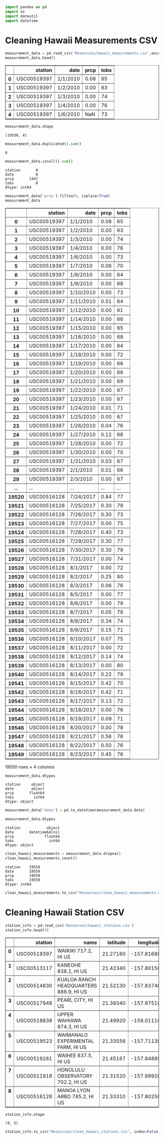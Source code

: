 

```python
import pandas as pd
import os
import dateutil
import datetime


```

# Cleaning Hawaii Measurements CSV


```python
measurement_data = pd.read_csv('Resources/hawaii_measurements.csv',encoding="iso-8859-1")
measurement_data.head()


```




<div>
<style>
    .dataframe thead tr:only-child th {
        text-align: right;
    }

    .dataframe thead th {
        text-align: left;
    }

    .dataframe tbody tr th {
        vertical-align: top;
    }
</style>
<table border="1" class="dataframe">
  <thead>
    <tr style="text-align: right;">
      <th></th>
      <th>station</th>
      <th>date</th>
      <th>prcp</th>
      <th>tobs</th>
    </tr>
  </thead>
  <tbody>
    <tr>
      <th>0</th>
      <td>USC00519397</td>
      <td>1/1/2010</td>
      <td>0.08</td>
      <td>65</td>
    </tr>
    <tr>
      <th>1</th>
      <td>USC00519397</td>
      <td>1/2/2010</td>
      <td>0.00</td>
      <td>63</td>
    </tr>
    <tr>
      <th>2</th>
      <td>USC00519397</td>
      <td>1/3/2010</td>
      <td>0.00</td>
      <td>74</td>
    </tr>
    <tr>
      <th>3</th>
      <td>USC00519397</td>
      <td>1/4/2010</td>
      <td>0.00</td>
      <td>76</td>
    </tr>
    <tr>
      <th>4</th>
      <td>USC00519397</td>
      <td>1/6/2010</td>
      <td>NaN</td>
      <td>73</td>
    </tr>
  </tbody>
</table>
</div>




```python
measurement_data.shape
```




    (19550, 4)




```python
measurement_data.duplicated().sum()
```




    0




```python
measurement_data.isnull().sum()
```




    station       0
    date          0
    prcp       1447
    tobs          0
    dtype: int64




```python
measurement_data['prcp'].fillna(0, inplace=True)
measurement_data


```




<div>
<style>
    .dataframe thead tr:only-child th {
        text-align: right;
    }

    .dataframe thead th {
        text-align: left;
    }

    .dataframe tbody tr th {
        vertical-align: top;
    }
</style>
<table border="1" class="dataframe">
  <thead>
    <tr style="text-align: right;">
      <th></th>
      <th>station</th>
      <th>date</th>
      <th>prcp</th>
      <th>tobs</th>
    </tr>
  </thead>
  <tbody>
    <tr>
      <th>0</th>
      <td>USC00519397</td>
      <td>1/1/2010</td>
      <td>0.08</td>
      <td>65</td>
    </tr>
    <tr>
      <th>1</th>
      <td>USC00519397</td>
      <td>1/2/2010</td>
      <td>0.00</td>
      <td>63</td>
    </tr>
    <tr>
      <th>2</th>
      <td>USC00519397</td>
      <td>1/3/2010</td>
      <td>0.00</td>
      <td>74</td>
    </tr>
    <tr>
      <th>3</th>
      <td>USC00519397</td>
      <td>1/4/2010</td>
      <td>0.00</td>
      <td>76</td>
    </tr>
    <tr>
      <th>4</th>
      <td>USC00519397</td>
      <td>1/6/2010</td>
      <td>0.00</td>
      <td>73</td>
    </tr>
    <tr>
      <th>5</th>
      <td>USC00519397</td>
      <td>1/7/2010</td>
      <td>0.06</td>
      <td>70</td>
    </tr>
    <tr>
      <th>6</th>
      <td>USC00519397</td>
      <td>1/8/2010</td>
      <td>0.00</td>
      <td>64</td>
    </tr>
    <tr>
      <th>7</th>
      <td>USC00519397</td>
      <td>1/9/2010</td>
      <td>0.00</td>
      <td>68</td>
    </tr>
    <tr>
      <th>8</th>
      <td>USC00519397</td>
      <td>1/10/2010</td>
      <td>0.00</td>
      <td>73</td>
    </tr>
    <tr>
      <th>9</th>
      <td>USC00519397</td>
      <td>1/11/2010</td>
      <td>0.01</td>
      <td>64</td>
    </tr>
    <tr>
      <th>10</th>
      <td>USC00519397</td>
      <td>1/12/2010</td>
      <td>0.00</td>
      <td>61</td>
    </tr>
    <tr>
      <th>11</th>
      <td>USC00519397</td>
      <td>1/14/2010</td>
      <td>0.00</td>
      <td>66</td>
    </tr>
    <tr>
      <th>12</th>
      <td>USC00519397</td>
      <td>1/15/2010</td>
      <td>0.00</td>
      <td>65</td>
    </tr>
    <tr>
      <th>13</th>
      <td>USC00519397</td>
      <td>1/16/2010</td>
      <td>0.00</td>
      <td>68</td>
    </tr>
    <tr>
      <th>14</th>
      <td>USC00519397</td>
      <td>1/17/2010</td>
      <td>0.00</td>
      <td>64</td>
    </tr>
    <tr>
      <th>15</th>
      <td>USC00519397</td>
      <td>1/18/2010</td>
      <td>0.00</td>
      <td>72</td>
    </tr>
    <tr>
      <th>16</th>
      <td>USC00519397</td>
      <td>1/19/2010</td>
      <td>0.00</td>
      <td>66</td>
    </tr>
    <tr>
      <th>17</th>
      <td>USC00519397</td>
      <td>1/20/2010</td>
      <td>0.00</td>
      <td>66</td>
    </tr>
    <tr>
      <th>18</th>
      <td>USC00519397</td>
      <td>1/21/2010</td>
      <td>0.00</td>
      <td>69</td>
    </tr>
    <tr>
      <th>19</th>
      <td>USC00519397</td>
      <td>1/22/2010</td>
      <td>0.00</td>
      <td>67</td>
    </tr>
    <tr>
      <th>20</th>
      <td>USC00519397</td>
      <td>1/23/2010</td>
      <td>0.00</td>
      <td>67</td>
    </tr>
    <tr>
      <th>21</th>
      <td>USC00519397</td>
      <td>1/24/2010</td>
      <td>0.01</td>
      <td>71</td>
    </tr>
    <tr>
      <th>22</th>
      <td>USC00519397</td>
      <td>1/25/2010</td>
      <td>0.00</td>
      <td>67</td>
    </tr>
    <tr>
      <th>23</th>
      <td>USC00519397</td>
      <td>1/26/2010</td>
      <td>0.04</td>
      <td>76</td>
    </tr>
    <tr>
      <th>24</th>
      <td>USC00519397</td>
      <td>1/27/2010</td>
      <td>0.12</td>
      <td>68</td>
    </tr>
    <tr>
      <th>25</th>
      <td>USC00519397</td>
      <td>1/28/2010</td>
      <td>0.00</td>
      <td>72</td>
    </tr>
    <tr>
      <th>26</th>
      <td>USC00519397</td>
      <td>1/30/2010</td>
      <td>0.00</td>
      <td>70</td>
    </tr>
    <tr>
      <th>27</th>
      <td>USC00519397</td>
      <td>1/31/2010</td>
      <td>0.03</td>
      <td>67</td>
    </tr>
    <tr>
      <th>28</th>
      <td>USC00519397</td>
      <td>2/1/2010</td>
      <td>0.01</td>
      <td>66</td>
    </tr>
    <tr>
      <th>29</th>
      <td>USC00519397</td>
      <td>2/3/2010</td>
      <td>0.00</td>
      <td>67</td>
    </tr>
    <tr>
      <th>...</th>
      <td>...</td>
      <td>...</td>
      <td>...</td>
      <td>...</td>
    </tr>
    <tr>
      <th>19520</th>
      <td>USC00516128</td>
      <td>7/24/2017</td>
      <td>0.84</td>
      <td>77</td>
    </tr>
    <tr>
      <th>19521</th>
      <td>USC00516128</td>
      <td>7/25/2017</td>
      <td>0.30</td>
      <td>79</td>
    </tr>
    <tr>
      <th>19522</th>
      <td>USC00516128</td>
      <td>7/26/2017</td>
      <td>0.30</td>
      <td>73</td>
    </tr>
    <tr>
      <th>19523</th>
      <td>USC00516128</td>
      <td>7/27/2017</td>
      <td>0.00</td>
      <td>75</td>
    </tr>
    <tr>
      <th>19524</th>
      <td>USC00516128</td>
      <td>7/28/2017</td>
      <td>0.40</td>
      <td>73</td>
    </tr>
    <tr>
      <th>19525</th>
      <td>USC00516128</td>
      <td>7/29/2017</td>
      <td>0.30</td>
      <td>77</td>
    </tr>
    <tr>
      <th>19526</th>
      <td>USC00516128</td>
      <td>7/30/2017</td>
      <td>0.30</td>
      <td>79</td>
    </tr>
    <tr>
      <th>19527</th>
      <td>USC00516128</td>
      <td>7/31/2017</td>
      <td>0.00</td>
      <td>74</td>
    </tr>
    <tr>
      <th>19528</th>
      <td>USC00516128</td>
      <td>8/1/2017</td>
      <td>0.00</td>
      <td>72</td>
    </tr>
    <tr>
      <th>19529</th>
      <td>USC00516128</td>
      <td>8/2/2017</td>
      <td>0.25</td>
      <td>80</td>
    </tr>
    <tr>
      <th>19530</th>
      <td>USC00516128</td>
      <td>8/3/2017</td>
      <td>0.06</td>
      <td>76</td>
    </tr>
    <tr>
      <th>19531</th>
      <td>USC00516128</td>
      <td>8/5/2017</td>
      <td>0.00</td>
      <td>77</td>
    </tr>
    <tr>
      <th>19532</th>
      <td>USC00516128</td>
      <td>8/6/2017</td>
      <td>0.00</td>
      <td>79</td>
    </tr>
    <tr>
      <th>19533</th>
      <td>USC00516128</td>
      <td>8/7/2017</td>
      <td>0.05</td>
      <td>78</td>
    </tr>
    <tr>
      <th>19534</th>
      <td>USC00516128</td>
      <td>8/8/2017</td>
      <td>0.34</td>
      <td>74</td>
    </tr>
    <tr>
      <th>19535</th>
      <td>USC00516128</td>
      <td>8/9/2017</td>
      <td>0.15</td>
      <td>71</td>
    </tr>
    <tr>
      <th>19536</th>
      <td>USC00516128</td>
      <td>8/10/2017</td>
      <td>0.07</td>
      <td>75</td>
    </tr>
    <tr>
      <th>19537</th>
      <td>USC00516128</td>
      <td>8/11/2017</td>
      <td>0.00</td>
      <td>72</td>
    </tr>
    <tr>
      <th>19538</th>
      <td>USC00516128</td>
      <td>8/12/2017</td>
      <td>0.14</td>
      <td>74</td>
    </tr>
    <tr>
      <th>19539</th>
      <td>USC00516128</td>
      <td>8/13/2017</td>
      <td>0.00</td>
      <td>80</td>
    </tr>
    <tr>
      <th>19540</th>
      <td>USC00516128</td>
      <td>8/14/2017</td>
      <td>0.22</td>
      <td>79</td>
    </tr>
    <tr>
      <th>19541</th>
      <td>USC00516128</td>
      <td>8/15/2017</td>
      <td>0.42</td>
      <td>70</td>
    </tr>
    <tr>
      <th>19542</th>
      <td>USC00516128</td>
      <td>8/16/2017</td>
      <td>0.42</td>
      <td>71</td>
    </tr>
    <tr>
      <th>19543</th>
      <td>USC00516128</td>
      <td>8/17/2017</td>
      <td>0.13</td>
      <td>72</td>
    </tr>
    <tr>
      <th>19544</th>
      <td>USC00516128</td>
      <td>8/18/2017</td>
      <td>0.00</td>
      <td>76</td>
    </tr>
    <tr>
      <th>19545</th>
      <td>USC00516128</td>
      <td>8/19/2017</td>
      <td>0.09</td>
      <td>71</td>
    </tr>
    <tr>
      <th>19546</th>
      <td>USC00516128</td>
      <td>8/20/2017</td>
      <td>0.00</td>
      <td>78</td>
    </tr>
    <tr>
      <th>19547</th>
      <td>USC00516128</td>
      <td>8/21/2017</td>
      <td>0.56</td>
      <td>76</td>
    </tr>
    <tr>
      <th>19548</th>
      <td>USC00516128</td>
      <td>8/22/2017</td>
      <td>0.50</td>
      <td>76</td>
    </tr>
    <tr>
      <th>19549</th>
      <td>USC00516128</td>
      <td>8/23/2017</td>
      <td>0.45</td>
      <td>76</td>
    </tr>
  </tbody>
</table>
<p>19550 rows × 4 columns</p>
</div>




```python
measurement_data.dtypes
```




    station     object
    date        object
    prcp       float64
    tobs         int64
    dtype: object




```python
measurement_data['date'] = pd.to_datetime(measurement_data.date) 


```


```python
measurement_data.dtypes
```




    station            object
    date       datetime64[ns]
    prcp              float64
    tobs                int64
    dtype: object




```python
clean_hawaii_measurements = measurement_data.dropna()
clean_hawaii_measurements.count()


```




    station    19550
    date       19550
    prcp       19550
    tobs       19550
    dtype: int64




```python
clean_hawaii_measurements.to_csv("Resources/clean_hawaii_measurements.csv", index=False)
```

# Cleaning Hawaii Station CSV


```python
station_info = pd.read_csv('Resources/hawaii_stations.csv')
station_info.head(9)


```




<div>
<style>
    .dataframe thead tr:only-child th {
        text-align: right;
    }

    .dataframe thead th {
        text-align: left;
    }

    .dataframe tbody tr th {
        vertical-align: top;
    }
</style>
<table border="1" class="dataframe">
  <thead>
    <tr style="text-align: right;">
      <th></th>
      <th>station</th>
      <th>name</th>
      <th>latitude</th>
      <th>longitude</th>
      <th>elevation</th>
    </tr>
  </thead>
  <tbody>
    <tr>
      <th>0</th>
      <td>USC00519397</td>
      <td>WAIKIKI 717.2, HI US</td>
      <td>21.27160</td>
      <td>-157.81680</td>
      <td>3.0</td>
    </tr>
    <tr>
      <th>1</th>
      <td>USC00513117</td>
      <td>KANEOHE 838.1, HI US</td>
      <td>21.42340</td>
      <td>-157.80150</td>
      <td>14.6</td>
    </tr>
    <tr>
      <th>2</th>
      <td>USC00514830</td>
      <td>KUALOA RANCH HEADQUARTERS 886.9, HI US</td>
      <td>21.52130</td>
      <td>-157.83740</td>
      <td>7.0</td>
    </tr>
    <tr>
      <th>3</th>
      <td>USC00517948</td>
      <td>PEARL CITY, HI US</td>
      <td>21.39340</td>
      <td>-157.97510</td>
      <td>11.9</td>
    </tr>
    <tr>
      <th>4</th>
      <td>USC00518838</td>
      <td>UPPER WAHIAWA 874.3, HI US</td>
      <td>21.49920</td>
      <td>-158.01110</td>
      <td>306.6</td>
    </tr>
    <tr>
      <th>5</th>
      <td>USC00519523</td>
      <td>WAIMANALO EXPERIMENTAL FARM, HI US</td>
      <td>21.33556</td>
      <td>-157.71139</td>
      <td>19.5</td>
    </tr>
    <tr>
      <th>6</th>
      <td>USC00519281</td>
      <td>WAIHEE 837.5, HI US</td>
      <td>21.45167</td>
      <td>-157.84889</td>
      <td>32.9</td>
    </tr>
    <tr>
      <th>7</th>
      <td>USC00511918</td>
      <td>HONOLULU OBSERVATORY 702.2, HI US</td>
      <td>21.31520</td>
      <td>-157.99920</td>
      <td>0.9</td>
    </tr>
    <tr>
      <th>8</th>
      <td>USC00516128</td>
      <td>MANOA LYON ARBO 785.2, HI US</td>
      <td>21.33310</td>
      <td>-157.80250</td>
      <td>152.4</td>
    </tr>
  </tbody>
</table>
</div>




```python
station_info.shape
```




    (9, 5)




```python
station_info.to_csv("Resources/clean_hawaii_stations.csv", index=False)
```
